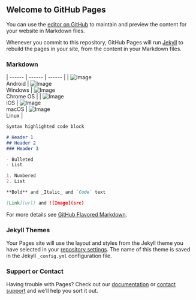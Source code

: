 ## Welcome to GitHub Pages

You can use the [editor on GitHub](https://github.com/wgredlong/wgredlong.github.io/edit/master/index.md) to maintain and preview the content for your website in Markdown files.

Whenever you commit to this repository, GitHub Pages will run [Jekyll](https://jekyllrb.com/) to rebuild the pages in your site, from the content in your Markdown files.

### Markdown
| ------ | ------ | ------ |
| ![Image](https://getoutline.org/modern/img/platform-android.svg)<br>Android |  ![Image](https://getoutline.org/modern/img/platform-windows.svg)<br>Windows |  ![Image](https://getoutline.org/modern/img/platform-chrome.svg)<br>Chrome OS |
|  ![Image](https://getoutline.org/modern/img/platform-apple.svg)<br>iOS |  ![Image](https://getoutline.org/modern/img/platform-apple.svg)<br>macOS | ![Image](https://getoutline.org/modern/img/platform-linux.svg) <br>Linux |

```markdown
Syntax highlighted code block

# Header 1
## Header 2
### Header 3

- Bulleted
- List

1. Numbered
2. List

**Bold** and _Italic_ and `Code` text

[Link](url) and ![Image](src)
```

For more details see [GitHub Flavored Markdown](https://guides.github.com/features/mastering-markdown/).

### Jekyll Themes

Your Pages site will use the layout and styles from the Jekyll theme you have selected in your [repository settings](https://github.com/wgredlong/wgredlong.github.io/settings). The name of this theme is saved in the Jekyll `_config.yml` configuration file.

### Support or Contact

Having trouble with Pages? Check out our [documentation](https://help.github.com/categories/github-pages-basics/) or [contact support](https://github.com/contact) and we’ll help you sort it out.
